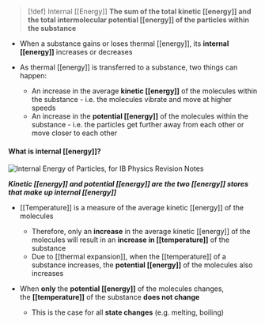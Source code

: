 >[!def] Internal [[Energy]]
>**The sum of the total kinetic [[energy]] and the total intermolecular potential [[energy]] of the particles within the substance**
    

- When a substance gains or loses thermal [[energy]], its **internal [[energy]]** increases or decreases 

- As thermal [[energy]] is transferred to a substance, two things can happen:
    - An increase in the average **kinetic [[energy]]** of the molecules within the substance - i.e. the molecules vibrate and move at higher speeds
    - An increase in the **potential [[energy]]** of the molecules within the substance - i.e. the particles get further away from each other or move closer to each other
        

#### What is internal [[energy]]?

![Internal Energy of Particles, for IB Physics Revision Notes](media/Internal_Energy_of_Particles,_for_IB_Physics_Revision_Notes.png)

_**Kinetic [[energy]] and potential [[energy]] are the two [[energy]] stores that make up internal [[energy]]**_

- [[Temperature]] is a measure of the average kinetic [[energy]] of the molecules
    - Therefore, only an **increase** in the average kinetic [[energy]] of the molecules will result in an **increase in [[temperature]]** of the substance
    - Due to [[thermal expansion]], when the [[temperature]] of a substance increases, the **potential [[energy]]** of the molecules also increases

- When **only** the **potential [[energy]]** of the molecules changes, the **[[temperature]]** of the substance **does not change**
    - This is the case for all **state changes** (e.g. melting, boiling)